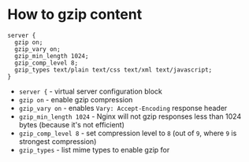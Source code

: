 # How to gzip content

```nginx
server {
  gzip on;
  gzip_vary on;
  gzip_min_length 1024;
  gzip_comp_level 8;
  gzip_types text/plain text/css text/xml text/javascript; 
}
```

- `server {` - virtual server configuration block
- `gzip on` - enable gzip compression
- `gzip_vary on` - enables `Vary: Accept-Encoding` response header
- `gzip_min_length 1024` - Nginx will not gzip responses less than 1024 bytes (because it's not efficient)
- `gzip_comp_level 8` - set compression level to `8` (out of `9`, where `9` is strongest compression)
- `gzip_types` - list mime types to enable gzip for


